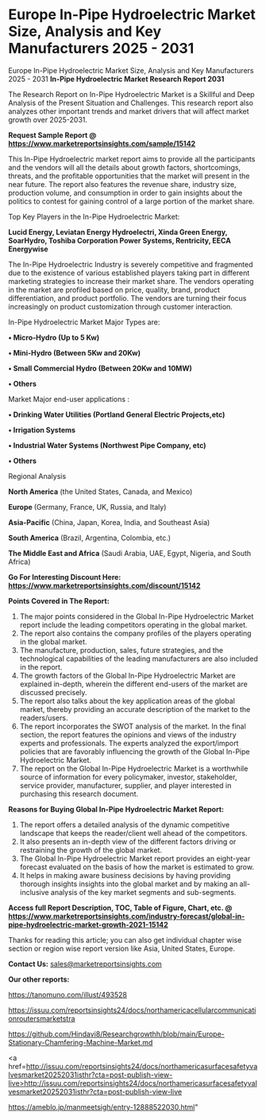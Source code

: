 # Europe In-Pipe Hydroelectric Market Size, Analysis and Key Manufacturers 2025 - 2031
Europe In-Pipe Hydroelectric Market Size, Analysis and Key Manufacturers 2025 - 2031
<strong>In-Pipe Hydroelectric Market Research Report 2031</strong>

The Research Report on In-Pipe Hydroelectric Market is a Skillful and Deep Analysis of the Present Situation and Challenges. This research report also analyzes other important trends and market drivers that will affect market growth over 2025-2031.

<strong>Request Sample Report @ <a href=https://www.marketreportsinsights.com/sample/15142>https://www.marketreportsinsights.com/sample/15142</a></strong>

This In-Pipe Hydroelectric market report aims to provide all the participants and the vendors will all the details about growth factors, shortcomings, threats, and the profitable opportunities that the market will present in the near future. The report also features the revenue share, industry size, production volume, and consumption in order to gain insights about the politics to contest for gaining control of a large portion of the market share.

Top Key Players in the In-Pipe Hydroelectric Market:

<strong>Lucid Energy, Leviatan Energy Hydroelectri, Xinda Green Energy, SoarHydro, Toshiba Corporation Power Systems, Rentricity, EECA Energywise</strong>

The In-Pipe Hydroelectric Industry is severely competitive and fragmented due to the existence of various established players taking part in different marketing strategies to increase their market share. The vendors operating in the market are profiled based on price, quality, brand, product differentiation, and product portfolio. The vendors are turning their focus increasingly on product customization through customer interaction.

In-Pipe Hydroelectric Market Major Types are:

<strong>• Micro-Hydro (Up to 5 Kw)

• Mini-Hydro (Between 5Kw and 20Kw)

• Small Commercial Hydro (Between 20Kw and 10MW)

• Others</strong>

Market Major end-user applications :

<strong>• Drinking Water Utilities (Portland General Electric Projects,etc)

• Irrigation Systems

• Industrial Water Systems (Northwest Pipe Company, etc)

• Others</strong>

Regional Analysis

</u><strong><b>North America</b></strong> (the United States, Canada, and Mexico)

<strong><b>Europe </b></strong>(Germany, France, UK, Russia, and Italy)

<strong><b>Asia-Pacific</b></strong> (China, Japan, Korea, India, and Southeast Asia)

<strong><b>South America</b></strong> (Brazil, Argentina, Colombia, etc.)

<strong><b>The Middle East and Africa</b></strong> (Saudi Arabia, UAE, Egypt, Nigeria, and South Africa)

<strong>Go For Interesting Discount Here: <a href=https://www.marketreportsinsights.com/discount/15142>https://www.marketreportsinsights.com/discount/15142</a></strong>

<strong>Points Covered in The Report:</strong>
<ol>
  <li>The major points considered in the Global In-Pipe Hydroelectric Market report include the leading competitors operating in the global market.</li>
  <li>The report also contains the company profiles of the players operating in the global market.</li>
  <li>The manufacture, production, sales, future strategies, and the technological capabilities of the leading manufacturers are also included in the report.</li>
  <li>The growth factors of the Global In-Pipe Hydroelectric Market are explained in-depth, wherein the different end-users of the market are discussed precisely.</li>
  <li>The report also talks about the key application areas of the global market, thereby providing an accurate description of the market to the readers/users.</li>
  <li>The report incorporates the SWOT analysis of the market. In the final section, the report features the opinions and views of the industry experts and professionals. The experts analyzed the export/import policies that are favorably influencing the growth of the Global In-Pipe Hydroelectric Market.</li>
  <li>The report on the Global In-Pipe Hydroelectric Market is a worthwhile source of information for every policymaker, investor, stakeholder, service provider, manufacturer, supplier, and player interested in purchasing this research document.</li>
</ol>
<strong>Reasons for Buying Global In-Pipe Hydroelectric Market Report:</strong>

<ol>
  <li>The report offers a detailed analysis of the dynamic competitive landscape that keeps the reader/client well ahead of the competitors.</li>
  <li>It also presents an in-depth view of the different factors driving or restraining the growth of the global market.</li>
  <li>The Global In-Pipe Hydroelectric Market report provides an eight-year forecast evaluated on the basis of how the market is estimated to grow.</li>
  <li>It helps in making aware business decisions by having providing thorough insights insights into the global market and by making an all-inclusive analysis of the key market segments and sub-segments.</li>
</ol>
<strong>Access full Report Description, TOC, Table of Figure, Chart, etc. @ <a href=https://www.marketreportsinsights.com/industry-forecast/global-in-pipe-hydroelectric-market-growth-2021-15142>https://www.marketreportsinsights.com/industry-forecast/global-in-pipe-hydroelectric-market-growth-2021-15142</a></strong>


Thanks for reading this article; you can also get individual chapter wise section or region wise report version like Asia, United States, Europe.

<strong>Contact Us:</strong>
sales@marketreportsinsights.com

<strong>Our other reports:</strong>

<a href=https://tanomuno.com/illust/493528>https://tanomuno.com/illust/493528</a>

<a href=https://issuu.com/reportsinsights24/docs/northamericacellularcommunicationroutersmarketstra>https://issuu.com/reportsinsights24/docs/northamericacellularcommunicationroutersmarketstra</a>

<a href=https://github.com/Hindavi8/Researchgrowthh/blob/main/Europe-Stationary-Chamfering-Machine-Market.md>https://github.com/Hindavi8/Researchgrowthh/blob/main/Europe-Stationary-Chamfering-Machine-Market.md</a>

<a href=http://issuu.com/reportsinsights24/docs/northamericasurfacesafetyvalvesmarket20252031isthr?cta=post-publish-view-live>http://issuu.com/reportsinsights24/docs/northamericasurfacesafetyvalvesmarket20252031isthr?cta=post-publish-view-live</a>

<a href=https://ameblo.jp/manmeetsigh/entry-12888522030.html>https://ameblo.jp/manmeetsigh/entry-12888522030.html</a>"
